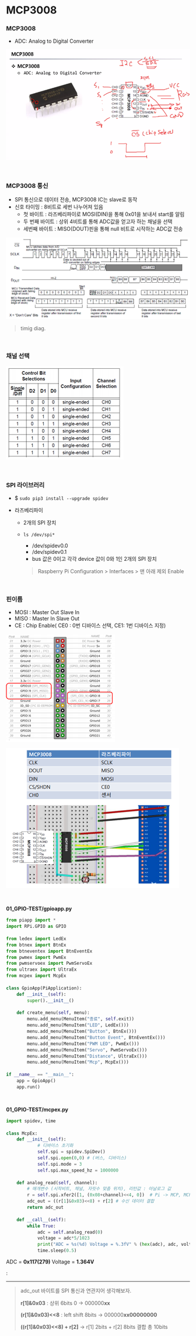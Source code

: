 # MCP3008

###  MCP3008

-   ADC: Analog to Digital Converter

![image-20200925160905253](04_MCP3008(ADC),_SPI_통신.assets/image-20200925160905253.png)

<br>

### MCP3008 통신

-   SPI 통신으로 데이터 전송, MCP3008 IC는 slave로 동작
-   신호 타이밍 : 8비트로 세번 나누어져 있음
    -   첫 바이트 : 라즈베리파이로 MOSI(DIN)을 통해 0x01을 보내서 start를 알림 
    -   두 번째 바이트 : 상위 4비트를 통해 ADC값을 얻고자 하는 채널을 선택 
    -   세번째 바이트 : MISO(DOUT)핀을 통해 null 비트로 시작하는 ADC값 전송

![image-20200925161020063](04_MCP3008(ADC),_SPI_통신.assets/image-20200925161020063.png)

>   timig diag.

<br>

### 채널 선택

![image-20200925161045210](04_MCP3008(ADC),_SPI_통신.assets/image-20200925161045210.png)

<br>

### SPI 라이브러리

-   $ `sudo pip3 install --upgrade spidev`

-   라즈베리파이

    -   2개의 SPI 장치

    -   `ls /dev/spi*`

        -   /dev/spidev0.0 
        -   /dev/spidev0.1 
        -   bus 값은 0이고 각각 device 값이 0와 1인 2개의 SPI 장치

        >   Raspberry Pi Configuration > Interfaces > 맨 아래 제외 Enable

<br>

### 핀이름

-   MOSI : Master Out Slave In 
-   MISO : Master In Slave Out 
-   CE : Chip Enable( CE0 : 0번 디바이스 선택, CE1: 1번 디바이스 지정)

![image-20200925161326066](04_MCP3008(ADC),_SPI_통신.assets/image-20200925161326066.png)

![image-20200925161339890](04_MCP3008(ADC),_SPI_통신.assets/image-20200925161339890.png)

<br>

**01_GPIO-TEST/gpioapp.py**

```python
from piapp import *
import RPi.GPIO as GPIO

from ledex import LedEx
from btnex import BtnEx
from btneventex import BtnEventEx
from pwmex import PwmEx
from pwmservoex import PwmServoEx
from ultraex import UltraEx
from mcpex import McpEx

class GpioApp(PiApplication):
    def __init__(self):
        super().__init__()

    def create_menu(self, menu):	
        menu.add_menu(MenuItem("종료", self.exit))
        menu.add_menu(MenuItem("LED", LedEx()))
        menu.add_menu(MenuItem("Button", BtnEx()))
        menu.add_menu(MenuItem("Button Event", BtnEventEx()))
        menu.add_menu(MenuItem("PWM LED", PwmEx()))
        menu.add_menu(MenuItem("Servo", PwmServoEx()))
        menu.add_menu(MenuItem("Distance", UltraEx()))
        menu.add_menu(MenuItem("Mcp", McpEx()))

if __name__ == "__main__":
    app = GpioApp()
    app.run()
```



<br>

**01_GPIO-TEST/mcpex.py**

```python
import spidev, time

class McpEx:
    def __init__(self):
            # 디바이스 초기화
            self.spi = spidev.SpiDev()
            self.spi.open(0,0) # (버스, 디바이스)
            self.spi.mode = 3
            self.spi.max_speed_hz = 1000000

    def analog_read(self, channel):
        # 매개변수 (시작비트, 채널, 자릿수 맞춤 위치), 리턴값 : 아날로그 값
        r = self.spi.xfer2([1, (0x08+channel)<<4, 0])  # Pi -> MCP, MCP -> Pi
        adc_out = ((r[1]&0x03)<<8) + r[2] # 수신 데이터 결합
        return adc_out

    def __call__(self):
        while True:
            adc = self.analog_read(0)
            voltage = adc*5/1023
            print("ADC = %s(%d) Voltage = %.3fV" % (hex(adc), adc, voltage))
            time.sleep(0.5)
```

ADC = **0x117(279)** Voltage = **1.364V**

:

---

>   adc_out 바이트를 SPI 통신과 연관지어 생각해보자.
>
>   **r[1]&0x03** : 상위 6bits 0 → 000000**xx**
>
>   **(r[1]&0x03)<<8** : left shift 8bits → 000000**xx00000000**
>
>   **((r[1]&0x03)<<8) + r[2]** → r[1] 2bits + r[2] 8bits 결합 총 10bits

<br>